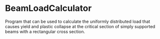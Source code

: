 # BeamLoadCalculator
 Program that can be used to calculate the uniformly distributed load that causes yield and plastic collapse at the critical section of simply supported beams with a rectangular cross section.
